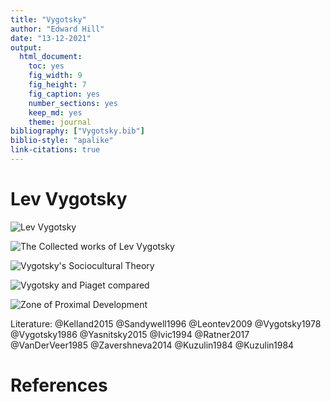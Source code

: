 ```yaml
---
title: "Vygotsky"
author: "Edward Hill"
date: "13-12-2021"
output: 
  html_document: 
    toc: yes
    fig_width: 9
    fig_height: 7
    fig_caption: yes
    number_sections: yes
    keep_md: yes
    theme: journal
bibliography: ["Vygotsky.bib"]
biblio-style: "apalike"
link-citations: true
---
```




# Lev Vygotsky 

![Lev Vygotsky](https://upload.wikimedia.org/wikipedia/en/thumb/7/7e/Lev_Vygotsky.jpg/220px-Lev_Vygotsky.jpg)

![The Collected works of Lev Vygotsky](https://media.s-bol.com/qwLLOYlvA33/550x784.jpg)

![Vygotsky's Sociocultural Theory](https://www.simplypsychology.org/Vygotsky-vs-Piaget.jpg?ezimgfmt=rs:382x222/rscb30/ng:webp/ngcb30)

![Vygotsky and Piaget compared](http://slideplayer.com/2549170/9/images/8/Vygotsky+and+Piaget+compared.jpg)

![Zone of Proximal Development](https://www.simplypsychology.org/ZPD.gif)


Literature: @Kelland2015 @Sandywell1996 @Leontev2009 @Vygotsky1978 @Vygotsky1986 @Yasnitsky2015 @Ivic1994 @Ratner2017 @VanDerVeer1985 @Zavershneva2014 @Kuzulin1984
@Kuzulin1984

# References



